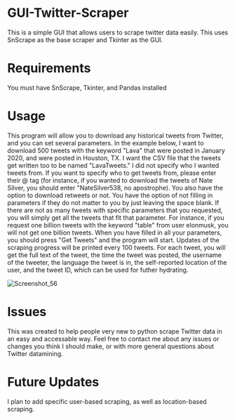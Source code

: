 # GUI-Twitter-Scraper
This is a simple GUI that allows users to scrape twitter data easily. This uses SnScrape as the base scraper and Tkinter as the GUI.


# Requirements
You must have SnScrape, Tkinter, and Pandas installed


# Usage
This program will allow you to download any historical tweets from Twitter, and you can set several parameters. In the example below, I want to download 500 tweets with the keyword "Lava" that were posted in January 2020, and were posted in Houston, TX. I want the CSV file that the tweets get written too to be named "LavaTweets." I did not specify who I wanted tweets from. If you want to specify who to get tweets from, please enter their @ tag (for instance, if you wanted to download the tweets of Nate Silver, you should enter "NateSilver538, no apostrophe). You also have the option to download retweets or not. You have the option of not filling in parameters if they do not matter to you by just leaving the space blank. If there are not as many tweets with specific parameters that you requested, you will simply get all the tweets that fit that parameter. For instance, if you request one billion tweets with the keyword "table" from user elonmusk, you will not get one billion tweets. When you have filled in all your parameters, you should press "Get Tweets" and the program will start. Updates of the scraping progress will be printed every 100 tweets. For each tweet, you will get the full text of the tweet, the time the tweet was posted, the username of the tweeter, the language the tweet is in, the self-reported location of the user, and the tweet ID, which can be used for futher hydrating.

![Screenshot_56](https://user-images.githubusercontent.com/68095150/114622169-9e8ec800-9c7b-11eb-8f34-a655cccce08f.png)


# Issues
This was created to help people very new to python scrape Twitter data in an easy and accessable way. Feel free to contact me about any issues or changes you think I should make, or with more general questions about Twitter datamining.

# Future Updates
I plan to add specific user-based scraping, as well as location-based scraping.
